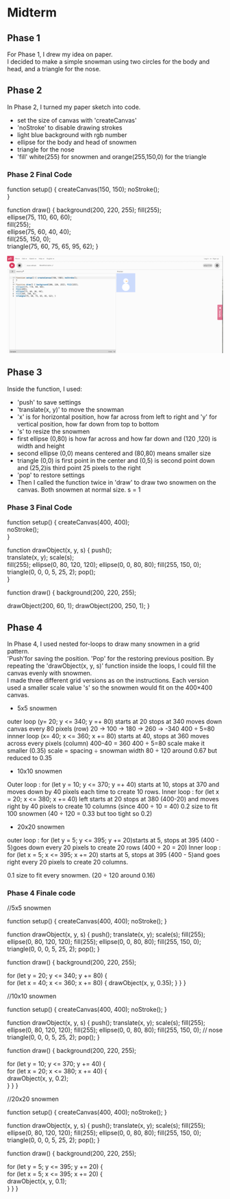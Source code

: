 # Midterm


## Phase 1 
For Phase 1, I drew my idea on paper.  
I decided to make a simple snowman using two circles for the body and head, and a triangle for the nose.  

## Phase 2 
In Phase 2, I turned my paper sketch into code.  

- set the size of canvas with 'createCanvas'
- 'noStroke' to disable drawing strokes
- light blue background with rgb number
- ellipse for the body and head of snowmen
- triangle for the nose
- 'fill' white(255) for snowmen and orange(255,150,0) for the triangle


### Phase 2 Final Code
function setup() {
  createCanvas(150, 150); 
  noStroke();             
}

function draw() {
  background(200, 220, 255); 
  fill(255);                 
  ellipse(75, 110, 60, 60);  
  fill(255);                
  ellipse(75, 60, 40, 40);   
  fill(255, 150, 0);         
  triangle(75, 60, 75, 65, 95, 62); 
}

![Phase2.jpeg](Phase2.jpeg)
## Phase 3   
Inside the function, I used:

- 'push' to save settings
- 'translate(x, y)' to move the snowman
- 'x' is for horizontal position, how far across from left to right  and 'y' for vertical position, how far down from top to bottom 
- 's' to resize the snowmen 
- first ellipse (0,80) is how far across and how far down and (120 ,120) is width and height
- second ellipse (0,0) means centered and (80,80) means smaller size
- triangle (0,0) is first point in the center and (0,5) is second point down  and (25,2)is third point 25 pixels to the right
- 'pop' to restore settings
- Then I called the function twice in 'draw' to draw two snowmen on the canvas. Both snowmen at normal size. s = 1

### Phase 3 Final Code
function setup() {
  createCanvas(400, 400);   
  noStroke();               
}

function drawObject(x, y, s) {
  push();          
  translate(x, y); 
  scale(s);       
  fill(255);
  ellipse(0, 80, 120, 120);
  ellipse(0, 0, 80, 80);
  fill(255, 150, 0);
  triangle(0, 0, 0, 5, 25, 2);
  pop();          
}

function draw() {
  background(200, 220, 255); 
  
  drawObject(200, 60, 1);
  drawObject(200, 250, 1);
}

## Phase 4 
In Phase 4, I used nested for-loops to draw many snowmen in a grid pattern.  
'Push'for saving the position. 'Pop' for the restoring previous position.
By repeating the 'drawObject(x, y, s)' function inside the loops, I could fill the canvas evenly with snowmen.  
I made three different grid versions as on the instructions. 
Each version used a smaller scale value 's' so the snowmen would fit on the 400×400 canvas.  

- 5x5 snowmen

outer loop (y= 20; y <= 340; y =+ 80) starts at 20 stops at 340 moves down canvas every 80 pixels (row)
20 -> 100 -> 180 -> 260 -> -340
400 ÷ 5=80
innner loop (x= 40; x <= 360; x += 80) starts at 40, stops at 360 moves across every pixels (column) 
400-40 = 360 
400 ÷ 5=80
scale make it smaller (0.35)
scale = spacing ÷ snowman width
80 ÷ 120 around 0.67 but reduced to 0.35

- 10x10 snowmen

Outer loop : for (let y = 10; y <= 370; y =+ 40) starts at 10, stops at 370 and moves down by 40 pixels each time to create 10 rows.
Inner loop : for (let x = 20; x <= 380; x += 40) left starts at 20 stops at 380 (400-20) and moves right by 40 pixels to create 10 columns (since 400 ÷ 10 = 40)
0.2 size to fit 100 snowmen (40 ÷ 120 = 0.33 but too tight so 0.2)

- 20x20 snowmen

outer loop : for (let y = 5; y <= 395; y += 20)starts at 5, stops at 395 (400 - 5)goes down every 20 pixels to create 20 rows (400 ÷ 20 = 20)
Inner loop : for (let x = 5; x <= 395; x += 20) starts at 5, stops at 395 (400 - 5)and goes right every 20 pixels to create 20 columns.

0.1 size to fit every snowmen. (20 ÷ 120 around 0.16)

### Phase 4 Finale code
//5x5 snowmen

function setup() {
  createCanvas(400, 400);
  noStroke();
}

function drawObject(x, y, s) {
  push();
  translate(x, y);
  scale(s);
  fill(255);
  ellipse(0, 80, 120, 120);
  fill(255); 
  ellipse(0, 0, 80, 80);
  fill(255, 150, 0); 
  triangle(0, 0, 0, 5, 25, 2);
  pop();
}


function draw() {
  background(200, 220, 255);

  for (let y = 20; y <= 340; y += 80) {   
    for (let x = 40; x <= 360; x += 80) { 
      drawObject(x, y, 0.35);
    }
  }
}

//10x10 snowmen

function setup() {
  createCanvas(400, 400);
  noStroke();
}

function drawObject(x, y, s) {
  push();
  translate(x, y);
  scale(s);
  fill(255); 
  ellipse(0, 80, 120, 120);
  fill(255);
  ellipse(0, 0, 80, 80);
  fill(255, 150, 0); // nose
  triangle(0, 0, 0, 5, 25, 2);
  pop();
}

function draw() {
  background(200, 220, 255);

  for (let y = 10; y <= 370; y += 40) {     
    for (let x = 20; x <= 380; x += 40) {   
      drawObject(x, y, 0.2);                
    }
  }
}

//20x20 snowmen 

function setup() {
  createCanvas(400, 400);
  noStroke();
}

function drawObject(x, y, s) {
  push();
  translate(x, y);
  scale(s);
  fill(255); 
  ellipse(0, 80, 120, 120);
  fill(255); 
  ellipse(0, 0, 80, 80);
  fill(255, 150, 0);
  triangle(0, 0, 0, 5, 25, 2);
  pop();
}

function draw() {
  background(200, 220, 255);

  for (let y = 5; y <= 395; y += 20) {     
    for (let x = 5; x <= 395; x += 20) {   
      drawObject(x, y, 0.1);              
    }
  }
}


